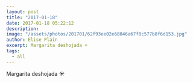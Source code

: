 ```yaml
---
layout: post
title: "2017-01-18"
date: 2017-01-18 05:22:12
description: 
image: "/assets/photos/201701/62f93ee02e68046a67f8c577b8f6d153.jpg"
author: Elise Plain
excerpt: Margarita deshojada ☀️
tags: 
  - all
---
```


Margarita deshojada ☀️
<p></p>
